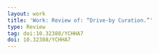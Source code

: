 ```yaml
---
layout: work
title: 'Work: Review of: “Drive-by Curation.”'
type: Review
tag: doi:10.32388/YCHHA7
doi: 10.32388/YCHHA7
---
```

